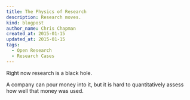 ```yaml
---
title: The Physics of Research
description: Research moves.
kind: blogpost
author_name: Chris Chapman
created_at: 2015-01-15
updated_at: 2015-01-15
tags:
  - Open Research
  - Research Cases
---
```

Right now research is a black hole.

A company can pour money into it, but it is hard to quantitatively assess how
well that money was used.
